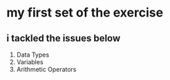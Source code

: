 # my first set of the exercise

## i tackled the issues below

1. Data Types
2. Variables
3. Arithmetic Operators
